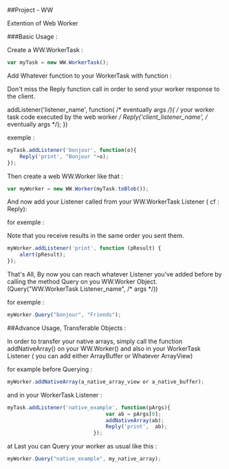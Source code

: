 ##Project - WW 

Extention of Web Worker

###Basic Usage : 

Create a WW.WorkerTask :
	
```javascript
var myTask = new WW.WorkerTask();
```

Add Whatever function to your WorkerTask with function :

Don't miss the Reply function call in order to send your worker response to the client.

addListener('listener_name', function( /* eventually args */){
	/* your worker task code executed by the web worker */
	Reply('client_listener_name', /* eventually args */);
})

exemple :

```javascript
myTask.addListener('bonjour', function(o){
	Reply('print', "Bonjour "+o);
});
```

Then create a web WW.Worker like that :

```javascript
var myWorker = new WW.Worker(myTask.toBlob());
```
And now add your Listener called from your WW.WorkerTask Listener ( cf : Reply):

for exemple :

Note that you receive results in the same order you sent them.

```javascript
myWorker.addListener('print', function (pResult) {
	alert(pResult);
});
```

That's All, By now you can reach whatever Listener you've added before 
by calling the method Query on you WW.Worker Object. 
(Query("WW.WorkerTask Listener_name", /* args */))

for exemple :

```javascript
myWorker.Query("bonjour", "Friends");
```

##Advance Usage, Transferable Objects :

In order to transfer your native arrays, simply call the function addNativeArray()
on your WW.Worker() and also in your WorkerTask Listener ( you can add either ArrayBuffer
or Whatever ArrayView)

for example before Querying :

```javascript
myWorker.addNativeArray(a_native_array_view or a_native_buffer);
```

and in your WorkerTask Listener :

```javascript
myTask.addListener('native_example', function(pArgs){
								var ab = pArgs[0];
								addNativeArray(ab);
								Reply('print',  ab);
							});
```

at Last you can Query your worker as usual like this :

```javascript
myWorker.Query("native_example", my_native_array);
```
